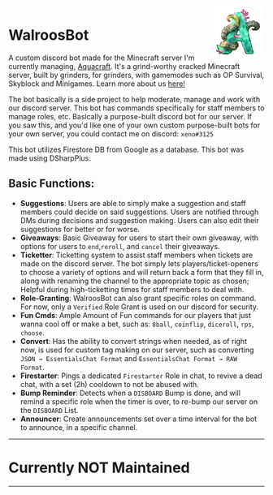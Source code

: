 <img src="transparent_AquaLogo.png" align="right" width="100px"/>

# WalroosBot
A custom discord bot made for the Minecraft server I'm currently managing, [Aquacraft](https://aquacraft.ca/). It's a grind-worthy cracked Minecraft server, built by grinders, for grinders, with gamemodes such as OP Survival, Skyblock and Minigames. Learn more about us [here!](https://aquacraft.ca/about/)

The bot basically is a side project to help moderate, manage and work with our discord server. This bot has commands specifically for staff members to manage roles, etc. Basically a purpose-built discord bot for our server. If you saw this, and you'd like one of your own custom purpose-built bots for your own server, you could contact me on discord: 
`xeno#3125`

This bot utilizes Firestore DB from Google as a database. This bot was made using DSharpPlus.

## Basic Functions:
- **Suggestions**: Users are able to simply make a suggestion and staff members could decide on said suggestions. Users are notified through DMs during decisions and suggestion making. Users can also edit their suggestions for better or for worse.
- **Giveaways**: Basic Giveaway for users to start their own giveaway, with options for users to `end`,`reroll`, and `cancel` their giveaways.
- **Ticketter**: Ticketting system to assist staff members when tickets are made on the discord server. The bot simply lets players/ticket-openers to choose a variety of options and will return back a form that they fill in, along with renaming the channel to the appropriate topic as chosen; Helpful during high-ticketting times for staff members to deal with.
- **Role-Granting**: WalroosBot can also grant specific roles on command. For now, only a `Verified` Role Grant is used on our discord for security.
- **Fun Cmds**: Ample Amount of Fun commands for our players that just wanna cool off or make a bet, such as: `8ball`, `coinflip`, `diceroll`, `rps`, `choose`.
- **Convert**: Has the ability to convert strings when needed, as of right now, is used for custom tag making on our server, such as converting `JSON → EssentialsChat Format` and `EssentialsChat Format → RAW Format`.
- **Firestarter**: Pings a dedicated `Firestarter` Role in chat, to revive a dead chat, with a set (2h) cooldown to not be abused with.
- **Bump Reminder**: Detects when a `DISBOARD` Bump is done, and will remind a specific role when the timer is over, to re-bump our server on the `DISBOARD` List.
- **Announcer**: Create announcements set over a time interval for the bot to announce, in a specific channel.

---
# Currently NOT Maintained
---
